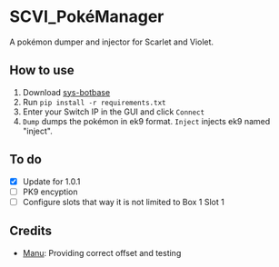 # SCVI_PokéManager
A pokémon dumper and injector for Scarlet and Violet.

## How to use
1. Download [sys-botbase](https://github.com/olliz0r/sys-botbase/releases/tag/v2.2)
2. Run `pip install -r requirements.txt`
3. Enter your Switch IP in the GUI and click `Connect`
4. `Dump` dumps the pokémon in ek9 format. `Inject` injects ek9 named "inject".

## To do
- [x] Update for 1.0.1
- [ ] PK9 encyption
- [ ] Configure slots that way it is not limited to Box 1 Slot 1

## Credits
- [Manu](https://github.com/Manu098vm): Providing correct offset and testing
